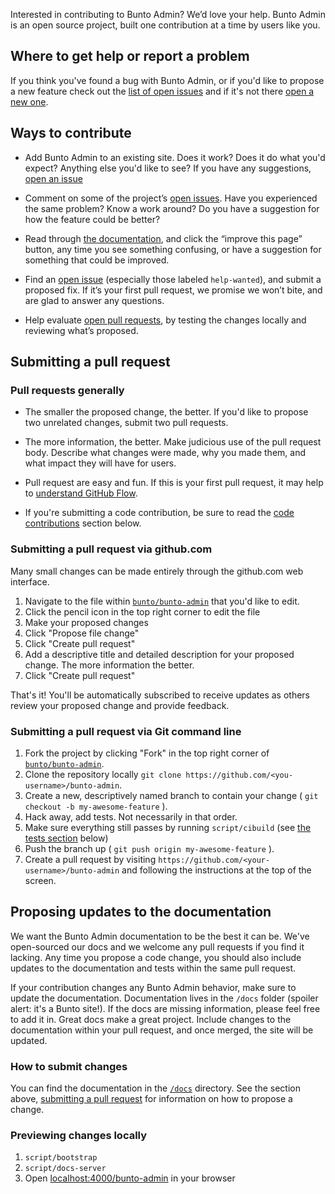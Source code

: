 Interested in contributing to Bunto Admin? We’d love your help. Bunto Admin is an open source project, built one contribution at a time by users like you.

## Where to get help or report a problem

If you think you've found a bug with Bunto Admin, or if you'd like to propose a new feature check out the [list of open issues](https://github.com/bunto/bunto-admin/issues) and if it's not there [open a new one](https://github.com/bunto/bunto-admin).

## Ways to contribute

* Add Bunto Admin to an existing site. Does it work? Does it do what you'd expect? Anything else you'd like to see? If you have any suggestions, [open an issue](https://github.com/bunto/bunto-admin/issues/new)

* Comment on some of the project’s [open issues](https://github.com/bunto/bunto-admin/issues/). Have you experienced the same problem? Know a work around? Do you have a suggestion for how the feature could be better?

* Read through [the documentation](http://bunto.github.com/bunto-admin), and click the “improve this page” button, any time you see something confusing, or have a suggestion for something that could be improved.

* Find an [open issue](https://github.com/bunto/bunto-admin/issues/) (especially those labeled `help-wanted`), and submit a proposed fix. If it’s your first pull request, we promise we won’t bite, and are glad to answer any questions.

* Help evaluate [open pull requests](https://github.com/bunto/bunto-admin/pulls/), by testing the changes locally and reviewing what’s proposed.

## Submitting a pull request

### Pull requests generally

* The smaller the proposed change, the better. If you'd like to propose two unrelated changes, submit two pull requests.

* The more information, the better. Make judicious use of the pull request body. Describe what changes were made, why you made them, and what impact they will have for users.

* Pull request are easy and fun. If this is your first pull request, it may help to [understand GitHub Flow](https://guides.github.com/introduction/flow/).

* If you're submitting a code contribution, be sure to read the [code contributions](#code-contributions) section below.

### Submitting a pull request via github.com

Many small changes can be made entirely through the github.com web interface.

1. Navigate to the file within [`bunto/bunto-admin`](https://github.com/bunto/bunto-admin) that you'd like to edit.
2. Click the pencil icon in the top right corner to edit the file
3. Make your proposed changes
4. Click "Propose file change"
5. Click "Create pull request"
6. Add a descriptive title and detailed description for your proposed change. The more information the better.
7. Click "Create pull request"

That's it! You'll be automatically subscribed to receive updates as others review your proposed change and provide feedback.

### Submitting a pull request via Git command line

1. Fork the project by clicking "Fork" in the top right corner of [`bunto/bunto-admin`](https://github.com/bunto/bunto-admin).
2. Clone the repository locally `git clone https://github.com/<you-username>/bunto-admin`.
3. Create a new, descriptively named branch to contain your change ( `git checkout -b my-awesome-feature` ).
4. Hack away, add tests. Not necessarily in that order.
5. Make sure everything still passes by running `script/cibuild` (see [the tests section](#running-tests-locally) below)
6. Push the branch up ( `git push origin my-awesome-feature` ).
7. Create a pull request by visiting `https://github.com/<your-username>/bunto-admin` and following the instructions at the top of the screen.

## Proposing updates to the documentation

We want the Bunto Admin documentation to be the best it can be. We've open-sourced our docs and we welcome any pull requests if you find it lacking. Any time you propose a code change, you should also include updates to the documentation and tests within the same pull request.

If your contribution changes any Bunto Admin behavior, make sure to update the documentation. Documentation lives in the `/docs` folder (spoiler alert: it's a Bunto site!). If the docs are missing information, please feel free to add it in. Great docs make a great project. Include changes to the documentation within your pull request, and once merged, the site will be updated.

### How to submit changes

You can find the documentation in the [`/docs`](https://github.com/bunto/bunto-admin/tree/master/docs) directory. See the section above, [submitting a pull request](#submitting-a-pull-request) for information on how to propose a change.

### Previewing changes locally

1. `script/bootstrap`
2. `script/docs-server`
3. Open [localhost:4000/bunto-admin](http://localhost:4000/bunto-admin) in your browser
